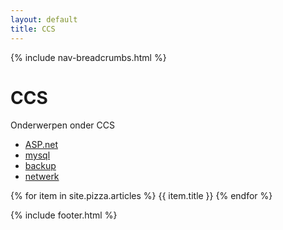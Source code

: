 ```yaml
---
layout: default
title: CCS
---
```


{% include nav-breadcrumbs.html %}


# CCS
Onderwerpen onder CCS
* [ASP.net](/RewinedDocs/content/ccs/asp_dotnet)
* [mysql](/RewinedDocs/content/ccs/mysql)
* [backup](/RewinedDocs/content/ccs/backupt)
* [netwerk](/RewinedDocs/content/ccs/netwerk)



{% for item in site.pizza.articles %}
{{ item.title }}
{% endfor %}


{% include footer.html %}
